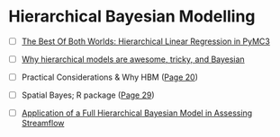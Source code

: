 # Hierarchical Bayesian Modelling


- [ ] [The Best Of Both Worlds: Hierarchical Linear Regression in PyMC3](https://twiecki.github.io/blog/2014/03/17/bayesian-glms-3/)


- [ ] [Why hierarchical models are awesome, tricky, and Bayesian](https://twiecki.github.io/blog/2017/02/08/bayesian-hierchical-non-centered/)




- [ ] Practical Considerations & Why HBM ([Page 20](http://astrostatistics.psu.edu/RLectures/hierarchical.pdf))






- [ ] Spatial Bayes; R package ([Page 29](http://web2.uconn.edu/cyberinfra/module3/Downloads/Day%206%20-%20Hierarchical%20Bayes.pdf))







- [ ] [Application of a Full Hierarchical Bayesian Model in Assessing Streamflow](http://coweeta.uga.edu/publications/10656.pdf) 
